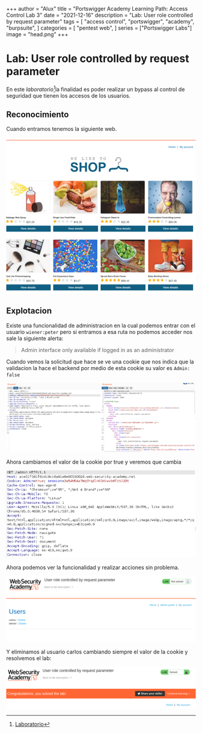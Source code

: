 +++
author = "Alux"
title = "Portswigger Academy Learning Path: Access Control Lab 3"
date = "2021-12-16"
description = "Lab: User role controlled by request parameter"
tags = [
    "access control",
    "portswigger",
    "academy",
    "burpsuite",
]
categories = [
    "pentest web",
]
series = ["Portswigger Labs"]
image = "head.png"
+++

# Lab: User role controlled by request parameter

En este <cite>laboratorio[^1]</cite>la finalidad es poder realizar un bypass al control de seguridad que tienen los accesos de los usuarios.

## Reconocimiento

Cuando entramos tenemos la siguiente web.

![Web](web.png)

## Explotacion

Existe una funcionalidad de administracion en la cual podemos entrar con el usuario `wiener:peter` pero si entramos a esa ruta no podemos acceder nos sale la siguiente alerta:

> Admin interface only available if logged in as an administrator

Cuando vemos la solicitud que hace se ve una cookie que nos indica que la validacion la hace el backend por medio de esta cookie su valor es `Admin: false`

![Request con cookie de admin](request.png)

Ahora cambiamos el valor de la cookie por true y veremos que cambia

![Request editando la cookie](request2.png)

Ahora podemos ver la funcionalidad y realizar acciones sin problema.

![Perfil de Administracion sin control de acceso](admin.png)

Y eliminamos al usuario carlos cambiando siempre el valor de la cookie y resolvemos el lab:

![Laboratorio resuelto](resuelto.png)


[^1]: [Laboratorio](https://portswigger.net/web-security/access-control/lab-unprotected-admin-functionality-with-unpredictable-url)